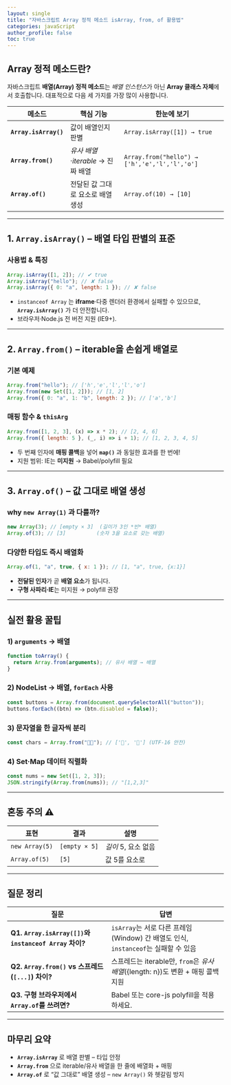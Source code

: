 ```yaml
---
layout: single
title: "자바스크립트 Array 정적 메소드 isArray, from, of 활용법"
categories: javaScript
author_profile: false
toc: true
---
```


## Array 정적 메소드란?

자바스크립트 **배열(Array) 정적 메소드**는 *배열 인스턴스*가 아닌 **Array 클래스 자체**에서 호출합니다. 대표적으로 다음 세 가지를 가장 많이 사용합니다.

| 메소드                | 핵심 기능                          | 한눈에 보기                                   |
| --------------------- | ---------------------------------- | --------------------------------------------- |
| **`Array.isArray()`** | 값이 배열인지 판별                 | `Array.isArray([1]) → true`                   |
| **`Array.from()`**    | _유사 배열_·_iterable_ → 진짜 배열 | `Array.from("hello") → ['h','e','l','l','o']` |
| **`Array.of()`**      | 전달된 값 그대로 요소로 배열 생성  | `Array.of(10) → [10]`                         |

---

## 1. `Array.isArray()` – 배열 타입 판별의 표준

### 사용법 & 특징

```jsx
Array.isArray([1, 2]); // ✔ true
Array.isArray("hello"); // ✘ false
Array.isArray({ 0: "a", length: 1 }); // ✘ false
```

- `instanceof Array` 는 **iframe**·다중 렌더러 환경에서 실패할 수 있으므로, **`Array.isArray()`** 가 더 안전합니다.
- 브라우저·Node.js 전 버전 지원 (IE9+).

---

## 2. `Array.from()` – iterable을 손쉽게 배열로

### 기본 예제

```jsx
Array.from("hello"); // ['h','e','l','l','o']
Array.from(new Set([1, 2])); // [1, 2]
Array.from({ 0: "a", 1: "b", length: 2 }); // ['a','b']
```

### 매핑 함수 & `thisArg`

```jsx
Array.from([1, 2, 3], (x) => x * 2); // [2, 4, 6]
Array.from({ length: 5 }, (_, i) => i + 1); // [1, 2, 3, 4, 5]
```

- 두 번째 인자에 **매핑 콜백**을 넣어 **`map()`** 과 동일한 효과를 한 번에!
- 지원 범위: IE는 **미지원** → Babel/polyfill 필요

---

## 3. `Array.of()` – 값 그대로 배열 생성

### why `new Array(1)` 과 다를까?

```jsx
new Array(3); // [empty × 3]  (길이가 3인 *빈* 배열)
Array.of(3); // [3]          (숫자 3을 요소로 갖는 배열)
```

### 다양한 타입도 즉시 배열화

```jsx
Array.of(1, "a", true, { x: 1 }); // [1, "a", true, {x:1}]
```

- **전달된 인자**가 곧 **배열 요소**가 됩니다.
- **구형 사파리·IE**는 미지원 → polyfill 권장

---

## 실전 활용 꿀팁

### 1) **`arguments`** → 배열

```jsx
function toArray() {
  return Array.from(arguments); // 유사 배열 → 배열
}
```

### 2) NodeList → 배열, `forEach` 사용

```jsx
const buttons = Array.from(document.querySelectorAll("button"));
buttons.forEach((btn) => (btn.disabled = false));
```

### 3) 문자열을 한 글자씩 분리

```jsx
const chars = Array.from("🍎🍊"); // ['🍎', '🍊'] (UTF-16 안전)
```

### 4) Set·Map 데이터 직렬화

```jsx
const nums = new Set([1, 2, 3]);
JSON.stringify(Array.from(nums)); // "[1,2,3]"
```

---

## 혼동 주의 ⚠️

| 표현           | 결과          | 설명                |
| -------------- | ------------- | ------------------- |
| `new Array(5)` | `[empty × 5]` | _길이_ 5, 요소 없음 |
| `Array.of(5)`  | `[5]`         | 값 5를 요소로       |

---

## 질문 정리

| 질문                                                   | 답변                                                                               |
| ------------------------------------------------------ | ---------------------------------------------------------------------------------- |
| **Q1. `Array.isArray([])`와 `instanceof Array` 차이?** | `isArray`는 서로 다른 프레임(Window) 간 배열도 인식, `instanceof`는 실패할 수 있음 |
| **Q2. `Array.from()` vs 스프레드(`[...]`) 차이?**      | 스프레드는 iterable만, `from`은 _유사 배열_({length: n})도 변환 + 매핑 콜백 지원   |
| **Q3. 구형 브라우저에서 `Array.of`를 쓰려면?**         | Babel 또는 core-js polyfill을 적용하세요.                                          |

---

## 마무리 요약

- **`Array.isArray`** 로 배열 판별 – 타입 안정
- **`Array.from`** 으로 iterable/유사 배열을 한 줄에 배열화 + 매핑
- **`Array.of`** 로 “값 그대로” 배열 생성 – `new Array()` 와 헷갈림 방지
